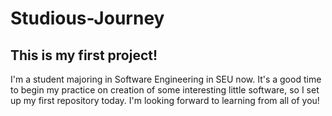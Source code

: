 # Studious-Journey
## This is my first project!
I'm a student majoring in Software Engineering in SEU now. It's a good time to begin my practice on creation of some interesting little software, so I set up my first repository today. I'm looking forward to learning from all of you!
